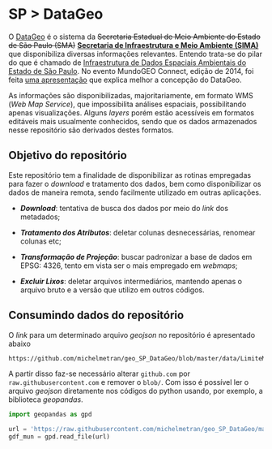 # SP > DataGeo



O [DataGeo](http://datageo.ambiente.sp.gov.br/) é o sistema da ~~Secretaria Estadual de Meio Ambiente do Estado de São Paulo (SMA)~~ [**Secretaria de Infraestrutura e Meio Ambiente (SIMA)**](https://www.infraestruturameioambiente.sp.gov.br) que disponibiliza diversas informações relevantes. Entendo trata-se do pilar do que é chamado de <u>Infraestrutura de Dados Espaciais Ambientais do Estado de São Paulo</u>. No evento MundoGEO Connect, edição de 2014, foi feita [uma apresentação](https://mundogeoconnect.com/2014/arquivos/palestras/9_mai-a-arlete-ohata.pdf) que explica melhor a concepção do DataGeo.

As informações são disponibilizadas, majoritariamente, em formato WMS (*Web Map Service*), que impossibilita análises espaciais, possibilitando apenas visualizações. Alguns *layers* porém estão acessíveis em formatos editáveis mais usualmente conhecidos, sendo que os dados armazenados nesse repositório são derivados destes formatos.



## Objetivo do repositório

Este repositório tem a finalidade de disponibilizar as rotinas empregadas para fazer o *download* e tratamento dos dados, bem como disponibilizar os dados de maneira remota, sendo facilmente utilizado em outras aplicações.


- ***Download***: tentativa de busca dos dados por meio do *link* dos metadados;

- ***Tratamento dos Atributos***: deletar colunas desnecessárias, renomear colunas etc;

- ***Transformação de Projeção***: buscar padronizar a base de dados em EPSG: 4326, tento em vista ser o mais empregado em *webmaps*;

- ***Excluir Lixos***: deletar arquivos intermediários, mantendo apenas o arquivo bruto e a versão que utilizo em outros códigos.



## Consumindo dados do repositório

O *link* para um determinado arquivo *geojson* no repositório é apresentado abaixo

```bash
https://github.com/michelmetran/geo_SP_DataGeo/blob/master/data/LimiteMunicipal.geojson
```

A partir disso faz-se necessário alterar `github.com` por `raw.githubusercontent.com` e remover o `blob/`. Com isso é possível ler o arquivo *geojson* diretamente nos códigos do python usando, por exemplo, a biblioteca *geopandas*.

```python
import geopandas as gpd

url = 'https://raw.githubusercontent.com/michelmetran/geo_SP_DataGeo/master/data/LimiteMunicipal.geojson'
gdf_mun = gpd.read_file(url)
```


